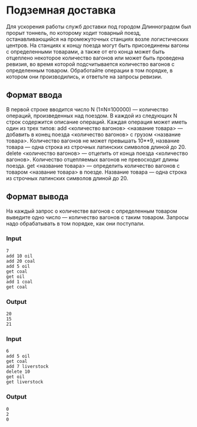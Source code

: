 # Подземная доставка

Для ускорения работы служб доставки под городом Длинноградом был прорыт тоннель, по которому ходит товарный поезд, останавливающийся на промежуточных станциях возле логистических центров. На станциях к концу поезда могут быть присоединены вагоны с определенными товарами, а также от его конца может быть отцеплено некоторое количество вагонов или может быть проведена ревизия, во время которой подсчитывается количество вагонов с определенным товаром.
Обработайте операции в том порядке, в котором они производились, и ответьте на запросы ревизии.

## Формат ввода
В первой строке вводится число 
N (1≤N≤100000) — количество операций, произведенных над поездом.
В каждой из следующих N строк содержится описание операций. Каждая операция может иметь один из трех типов: 
add <количество вагонов> <название товара> — добавить в конец поезда <количество вагонов> с грузом <название товара>. Количество вагонов не может превышать 10**9, название товара — одна строка из строчных латинских символов длиной до 20.
delete <количество вагонов> — отцепить от конца поезда <количество вагонов>. Количество отцепляемых вагонов не превосходит длины поезда.
get <название товара> — определить количество вагонов с товаром <название товара> в поезде. Название товара — одна строка из строчных латинских символов длиной до 20.

## Формат вывода
На каждый запрос о количестве вагонов с определенным товаром выведите одно число — количество вагонов с таким товаром. Запросы надо обрабатывать в том порядке, как они поступали.

### Input
```text
7
add 10 oil
add 20 coal
add 5 oil
get coal
get oil
add 1 coal
get coal
```

### Output
```text
20
15
21
```

### Input
```text
6
add 5 oil
get coal
add 7 liverstock
delete 10
get oil
get liverstock
```

### Output
```text
0
2
0
```